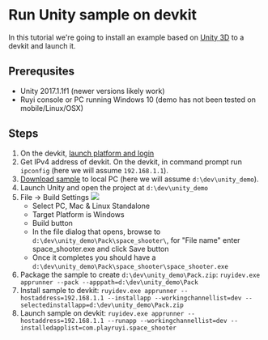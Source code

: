 # Run Unity sample on devkit

In this tutorial we're going to install an example based on [Unity 3D](https://unity3d.com/) to a devkit and launch it.

## Prerequsites
- Unity 2017.1.1f1 (newer versions likely work)
- Ruyi console or PC running Windows 10 (demo has not been tested on mobile/Linux/OSX)

## Steps

1. On the devkit, [launch platform and login](layer0_devtools.md#Layer0)
1. Get IPv4 address of devkit.  On the devkit, in command prompt run `ipconfig` (here we will assume `192.168.1.1`).
1. [Download sample](https://bitbucket.org/playruyi/space_shooter) to local PC (here we will assume `d:\dev\unity_demo`).
1. Launch Unity and open the project at `d:\dev\unity_demo`
1. File -> Build Settings
![](/img/unity_build.png)
    - Select PC, Mac & Linux Standalone
    - Target Platform is Windows
    - Build button
    - In the file dialog that opens, browse to `d:\dev\unity_demo\Pack\space_shooter\`, for "File name" enter space_shooter.exe and click Save button
    - Once it completes you should have a `d:\dev\unity_demo\Pack\space_shooter\space_shooter.exe`
1. Package the sample to create `d:\dev\unity_demo\Pack.zip`:
    `ruyidev.exe apprunner --pack --apppath=d:\dev\unity_demo\Pack`
1. Install sample to devkit:
    `ruyidev.exe apprunner --hostaddress=192.168.1.1 --installapp --workingchannellist=dev --selectedinstallapp=d:\dev\unity_demo\Pack.zip`
1. Launch sample on devkit:
    `ruyidev.exe apprunner --hostaddress=192.168.1.1 --runapp --workingchannellist=dev --installedapplist=com.playruyi.space_shooter`